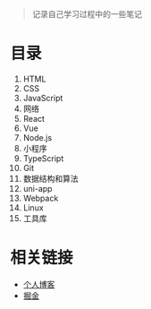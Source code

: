 > 记录自己学习过程中的一些笔记

# 目录

1. HTML
2. CSS
3. JavaScript
4. 网络
5. React
6. Vue
7. Node.js
8. 小程序
9. TypeScript
10. Git
11. 数据结构和算法
12. uni-app
13. Webpack
14. Linux
15. 工具库

# 相关链接

- [个人博客](https://blog.csdn.net/weixin_42755677)
- [掘金](https://juejin.im/timeline/frontend)
